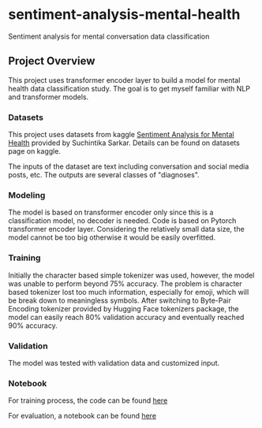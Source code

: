 # sentiment-analysis-mental-health
Sentiment analysis for mental conversation data classification

## Project Overview
This project uses transformer encoder layer to build a model for mental health data classification study. The goal is to get myself familiar with NLP and transformer models.

### Datasets
This project uses datasets from kaggle [Sentiment Analysis for Mental Health](https://www.kaggle.com/datasets/suchintikasarkar/sentiment-analysis-for-mental-health) provided by Suchintika Sarkar. Details can be found on datasets page on kaggle. 

The inputs of the dataset are text including conversation and social media posts, etc. The outputs are several classes of "diagnoses".

### Modeling
The model is based on transformer encoder only since this is a classification model, no decoder is needed. Code is based on Pytorch transformer encoder layer. Considering the relatively small data size, the model cannot be too big otherwise it would be easily overfitted. 

### Training
Initially the character based simple tokenizer was used, however, the model was unable to perform beyond 75% accuracy. The problem is character based tokenizer lost too much information, especially for emoji, which will be break down to meaningless symbols. After switching to Byte-Pair Encoding tokenizer provided by Hugging Face tokenizers package, the model can easily reach 80% validation accuracy and eventually reached 90% accuracy. 

### Validation
The model was tested with validation data and customized input. 

### Notebook

For training process, the code can be found [here](https://github.com/ylin62/sentiment-analysis-mental-health/blob/gh-pages/sentiment-analysis.py)

For evaluation, a notebook can be found [here](https://github.com/ylin62/sentiment-analysis-mental-health/blob/gh-pages/sentiment-analysis-mental-health.ipynb)